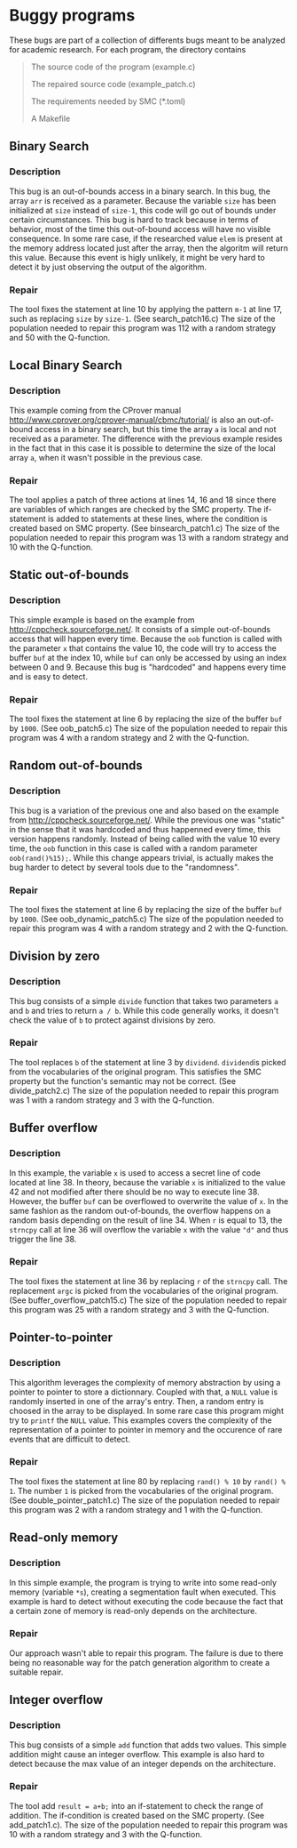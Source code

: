 # Buggy programs 

These bugs are part of a collection of differents bugs meant to be analyzed for academic research.
For each program, the directory contains
> The source code of the program (example.c)
> 
> The repaired source code (example_patch.c)
> 
> The requirements needed by SMC (*.toml)
>
> A Makefile

## Binary Search
### Description 
This bug is an out-of-bounds access in a binary search. In this bug, the array ``arr`` is received as a parameter. Because the variable ``size`` has been initialized at ``size`` instead of ``size-1``, this code will go out of bounds under certain circumstances.
This bug is hard to track because in terms of behavior, most of the time this out-of-bound access will have no visible consequence. In some rare case, if the researched value ``elem`` is present at the memory address located just after the array, then the algoritm will return this value. Because this event is higly unlikely, it might be very hard to detect it by just observing the output of the algorithm.
 
### Repair
The tool fixes the statement at line 10 by applying the pattern ``m-1`` at line 17, such as replacing ``size`` by ``size-1``. (See search_patch16.c)
The size of the population needed to repair this program was 112 with a random strategy and 50 with the Q-function.

## Local Binary Search
### Description 
This example coming from the CProver manual http://www.cprover.org/cprover-manual/cbmc/tutorial/ is also an out-of-bound access in a binary search, but this time the array ``a`` is local and not received as a parameter. The difference with the previous example resides in the fact that in this case it is possible to determine the size of the local array ``a``, when it wasn't possible in the previous case.
### Repair
The tool applies a patch of three actions at lines 14, 16 and 18 since there are variables of which ranges are checked by the SMC property. The if-statement is added to statements at these lines, where the condition is created based on SMC property. (See binsearch_patch1.c)
The size of the population needed to repair this program was 13 with a random strategy and 10 with the Q-function.

## Static out-of-bounds
### Description
This simple example is based on the example from http://cppcheck.sourceforge.net/. It consists of a simple out-of-bounds access that will happen every time. Because the ``oob`` function is called with the parameter ``x`` that contains the value 10, the code will try to access the buffer ``buf`` at the index 10, while ``buf`` can only be accessed by using an index between 0 and 9.
Because this bug is "hardcoded" and happens every time and is easy to detect.
### Repair
The tool fixes the statement at line 6 by replacing the size of the buffer ``buf`` by ``1000``. (See oob_patch5.c)
The size of the population needed to repair this program was 4 with a random strategy and 2 with the Q-function.
## Random out-of-bounds
### Description
This bug is a variation of the previous one and also based on the example from http://cppcheck.sourceforge.net/.
While the previous one was "static" in the sense that it was hardcoded and thus happenned every time, this version happens randomly.
Instead of being called with the value 10 every time, the ``oob`` function in this case is called with a random parameter ``oob(rand()%15);``. While this change appears trivial, is actually makes the bug harder to detect by several tools due to the "randomness".
### Repair
The tool fixes the statement at line 6 by replacing the size of the buffer ``buf`` by ``1000``. (See oob_dynamic_patch5.c)
The size of the population needed to repair this program was 4 with a random strategy and 2 with the Q-function.
## Division by zero
### Description 
This bug consists of a simple ``divide`` function that takes two parameters ``a`` and ``b`` and tries to return ``a / b``.
While this code generally works, it doesn't check the value of ``b`` to protect against divisions by zero.
### Repair
The tool replaces ``b`` of the statement at line 3 by ``dividend``. ``dividend``is picked from the vocabularies of the original program. This satisfies the SMC property but the function's semantic may not be correct. (See divide_patch2.c)
The size of the population needed to repair this program was 1 with a random strategy and 3 with the Q-function.
## Buffer overflow
### Description 
In this example, the variable ``x`` is used to access a secret line of code located at line 38. In theory, because the variable ``x`` is initialized to the value 42 and not modified after there should be no way to execute line 38. However, the buffer ``buf`` can be overflowed to overwrite the value of ``x``. In the same fashion as the random out-of-bounds, the overflow happens on a random basis depending on the result of line 34. When ``r`` is equal to 13, the ``strncpy`` call at line 36 will overflow the  variable ``x`` with the value ``"d"`` and thus trigger the line 38.
### Repair
The tool fixes the statement at line 36 by replacing ``r`` of the ``strncpy`` call. The replacement ``argc`` is picked from the vocabularies of the original program. (See buffer_overflow_patch15.c)
The size of the population needed to repair this program was 25 with a random strategy and 3 with the Q-function.
## Pointer-to-pointer
### Description 
This algorithm leverages the complexity of memory abstraction by using a pointer to pointer to store a dictionnary. Coupled with that, a ``NULL`` value is randomly inserted in one of the array's entry. Then, a random entry is choosed in the array to be displayed. In some rare case this program might try to ``printf`` the ``NULL`` value.
This examples covers the complexity of the representation of a pointer to pointer in memory and the occurence of rare events that are difficult to detect.
### Repair
The tool fixes the statement at line 80 by replacing ``rand() % 10`` by ``rand() % 1``. The number ``1`` is picked from the vocabularies of the original program. (See double_pointer_patch1.c)
The size of the population needed to repair this program was 2 with a random strategy and 1 with the Q-function.

## Read-only memory
### Description 
In this simple example, the program is trying to write into some read-only memory (variable ``*s``), creating a segmentation fault when executed. This example is hard to detect without executing the code because the fact that a certain zone of memory is read-only depends on the architecture.  
### Repair
Our approach wasn't able to repair this program. The failure is due to there being no reasonable way for the patch generation algorithm to create a suitable repair.
## Integer overflow
### Description 
This bug consists of a simple ``add`` function that adds two values. This simple addition might cause an integer overflow. This example is also hard to detect because the max value of an integer depends on the architecture.
### Repair
The tool add ``result = a+b;`` into an if-statement to check the range of addition. The if-condition is created based on the SMC property. (See add_patch1.c). 
The size of the population needed to repair this program was 10 with a random strategy and 3 with the Q-function.